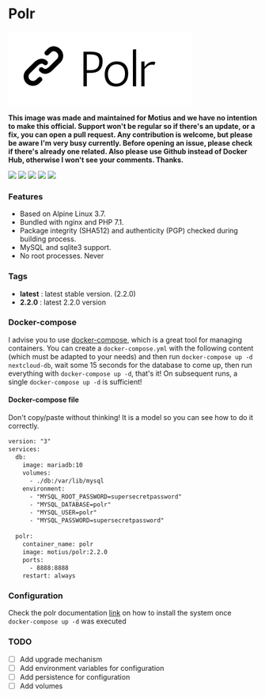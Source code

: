 # Polr
![](https://github.com/cydrobolt/polr/raw/master/public/img/logo.png)

**This image was made and maintained for Motius and we have no intention to make this official. Support won't be regular so if there's an update, or a fix, you can open a pull request. Any contribution is welcome, but please be aware I'm very busy currently. Before opening an issue, please check if there's already one related. Also please use Github instead of Docker Hub, otherwise I won't see your comments. Thanks.**

![](https://img.shields.io/docker/pulls/motius/polr.svg) ![](https://img.shields.io/github/commit-activity/y/motius/dockerfiles.svg) ![](https://img.shields.io/docker/automated/motius/polr.svg) ![](https://img.shields.io/docker/build/motius/polr.svg) ![](https://circleci.com/gh/motius/dockerfiles/tree/master.svg?style=shield)

### Features
- Based on Alpine Linux 3.7.
- Bundled with nginx and PHP 7.1.
- Package integrity (SHA512) and authenticity (PGP) checked during building process.
- MySQL and sqlite3 support.
- No root processes. Never

### Tags
- **latest** : latest stable version. (2.2.0)
- **2.2.0** : latest 2.2.0 version

### Docker-compose
I advise you to use [docker-compose](https://docs.docker.com/compose/), which is a great tool for managing containers. You can create a `docker-compose.yml` with the following content (which must be adapted to your needs) and then run `docker-compose up -d nextcloud-db`, wait some 15 seconds for the database to come up, then run everything with `docker-compose up -d`, that's it! On subsequent runs,  a single `docker-compose up -d` is sufficient!

#### Docker-compose file
Don't copy/paste without thinking! It is a model so you can see how to do it correctly.

```
version: "3"
services:
  db:
    image: mariadb:10
    volumes:
      - ./db:/var/lib/mysql
    environment:
      - "MYSQL_ROOT_PASSWORD=supersecretpassword"
      - "MYSQL_DATABASE=polr"
      - "MYSQL_USER=polr"
      - "MYSQL_PASSWORD=supersecretpassword"

  polr:
    container_name: polr
    image: motius/polr:2.2.0
    ports:
      - 8888:8888
    restart: always

```

### Configuration
Check the polr documentation [link](https://github.com/cydrobolt/polr/blob/master/docs/user-guide/installation.md) on how to install the system once `docker-compose up -d` was executed

### TODO
- [ ] Add upgrade mechanism
- [ ] Add environment variables for configuration
- [ ] Add persistence for configuration
- [ ] Add volumes